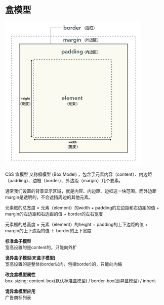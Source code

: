 # 盒模型  

![](boxmodel.png)  

CSS 盒模型 又称框模型 (Box Model) ，包含了元素内容（content）、内边距（padding）、边框（border）、外边距（margin）几个要素。  

通常我们设置的背景显示区域，就是内容、内边距、边框这一块范围。而外边距margin是透明的，不会遮挡周边的其他元素。  

元素框的总宽度 = 元素（element）的width + padding的左边距和右边距的值 + margin的左边距和右边距的值 + border的左右宽度  

元素框的总高度 = 元素（element）的height + padding的上下边距的值 + margin的上下边距的值 ＋ border的上下宽度   

**标准盒子模型**  
宽高设置的是content的，只能向外扩  

**诡异盒子模型(IE盒子模型)**  
宽高设置的是整体(border以内，包括border)的，只能向内缩

**改变盒模型属性**  
box-sizing: content-box(默认标准盒模型) / border-box(诡异盒模型) / inherit

**诡异盒模型应用**  
广告商标列表